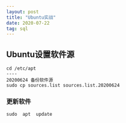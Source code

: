 ```yaml
---
layout: post
title: "Ubuntu实战"
date: 2020-07-22
tag: sql
---
```








## Ubuntu设置软件源

```
cd /etc/apt
----
20200624 备份软件源
sudo cp sources.list sources.list.20200624
```



### 更新软件



```
sudo  apt  update
```

